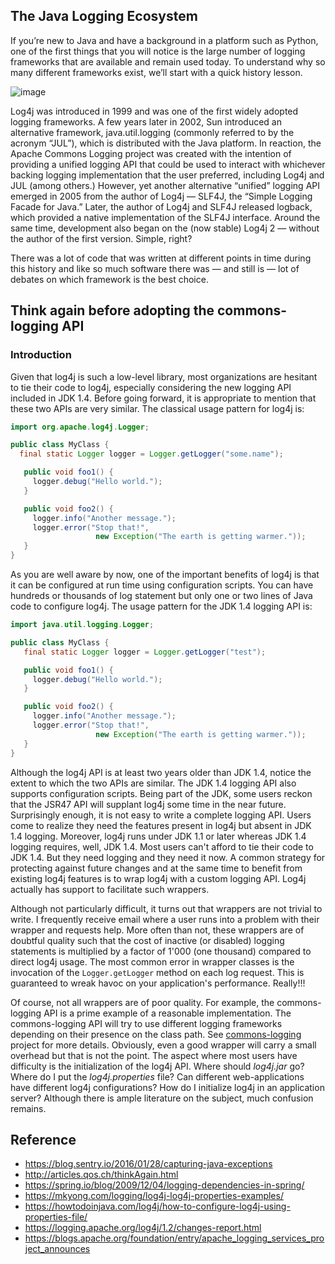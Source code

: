## The Java Logging Ecosystem

If you’re new to Java and have a background in a platform such as Python, one of the first things that you will notice is the large number of logging frameworks that are available and remain used today. To understand why so many different frameworks exist, we’ll start with a quick history lesson.

![image](https://images.ctfassets.net/em6l9zw4tzag/6Ge4VdwNwbfjtloOLwp05c/145c1c477ed6aed78e408e3f5cbed77b/java-logging-timeline.png)

Log4j was introduced in 1999 and was one of the first widely adopted logging frameworks. A few years later in 2002, Sun introduced an alternative framework, java.util.logging (commonly referred to by the acronym “JUL”), which is distributed with the Java platform. In reaction, the Apache Commons Logging project was created with the intention of providing a unified logging API that could be used to interact with whichever backing logging implementation that the user preferred, including Log4j and JUL (among others.) However, yet another alternative “unified” logging API emerged in 2005 from the author of Log4j — SLF4J, the “Simple Logging Facade for Java.” Later, the author of Log4j and SLF4J released logback, which provided a native implementation of the SLF4J interface. Around the same time, development also began on the (now stable) Log4j 2 — without the author of the first version. Simple, right?

There was a lot of code that was written at different points in time during this history and like so much software there was — and still is — lot of debates on which framework is the best choice.

## Think again before adopting the commons-logging API

### Introduction

Given that log4j is such a low-level library, most organizations are hesitant to tie their code to log4j, especially considering the new logging API included in JDK 1.4. Before going forward, it is appropriate to mention that these two APIs are very similar. The classical usage pattern for log4j is:

```java
import org.apache.log4j.Logger;

public class MyClass {
  final static Logger logger = Logger.getLogger("some.name");

   public void foo1() {
     logger.debug("Hello world.");
   }

   public void foo2() {
     logger.info("Another message.");
     logger.error("Stop that!", 
                   new Exception("The earth is getting warmer."));
   }
}
```

As you are well aware by now, one of the important benefits of log4j is that it can be configured at run time using configuration scripts. You can have hundreds or thousands of log statement but only one or two lines of Java code to configure log4j. The usage pattern for the JDK 1.4 logging API is:

```java
import java.util.logging.Logger;

public class MyClass {
   final static Logger logger = Logger.getLogger("test"); 

   public void foo1() {
     logger.debug("Hello world.");
   }

   public void foo2() {
     logger.info("Another message.");
     logger.error("Stop that!", 
                   new Exception("The earth is getting warmer."));
   }
}
```

Although the log4j API is at least two years older than JDK 1.4, notice the extent to which the two APIs are similar. The JDK 1.4 logging API also supports configuration scripts. Being part of the JDK, some users reckon that the JSR47 API will supplant log4j some time in the near future. Surprisingly enough, it is not easy to write a complete logging API. Users come to realize they need the features present in log4j but absent in JDK 1.4 logging. Moreover, log4j runs under JDK 1.1 or later whereas JDK 1.4 logging requires, well, JDK 1.4. Most users can't afford to tie their code to JDK 1.4. But they need logging and they need it now. A common strategy for protecting against future changes and at the same time to benefit from existing log4j features is to wrap log4j with a custom logging API. Log4j actually has support to facilitate such wrappers.

Although not particularly difficult, it turns out that wrappers are not trivial to write. I frequently receive email where a user runs into a problem with their wrapper and requests help. More often than not, these wrappers are of doubtful quality such that the cost of inactive (or disabled) logging statements is multiplied by a factor of 1'000 (one thousand) compared to direct log4j usage. The most common error in wrapper classes is the invocation of the `Logger.getLogger` method on each log request. This is guaranteed to wreak havoc on your application's performance. Really!!!

Of course, not all wrappers are of poor quality. For example, the commons-logging API is a prime example of a reasonable implementation. The commons-logging API will try to use different logging frameworks depending on their presence on the class path. See [commons-logging](http://commons.apache.org/logging/) project for more details. Obviously, even a good wrapper will carry a small overhead but that is not the point. The aspect where most users have difficulty is the initialization of the log4j API. Where should *log4j.jar* go? Where do I put the *log4j.properties* file? Can different web-applications have different log4j configurations? How do I initialize log4j in an application server? Although there is ample literature on the subject, much confusion remains.





## Reference

- https://blog.sentry.io/2016/01/28/capturing-java-exceptions
- http://articles.qos.ch/thinkAgain.html
- https://spring.io/blog/2009/12/04/logging-dependencies-in-spring/
- https://mkyong.com/logging/log4j-log4j-properties-examples/
- https://howtodoinjava.com/log4j/how-to-configure-log4j-using-properties-file/
- https://logging.apache.org/log4j/1.2/changes-report.html
- https://blogs.apache.org/foundation/entry/apache_logging_services_project_announces
